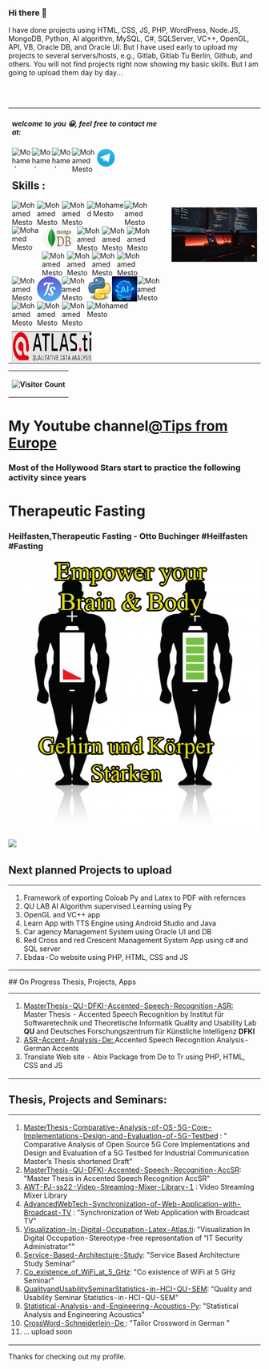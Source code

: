 ### Hi there 👋
I have done projects using HTML, CSS, JS, PHP, WordPress, Node.JS, MongoDB, Python, AI algorithm, MySQL, C#, SQLServer, VC++, OpenGL, API, VB, Oracle DB, and Oracle UI. But I have used early to upload my projects to several servers/hosts, e.g., Gitlab, Gitlab Tu Berlin,  Github, and others. You will not find projects right now showing my basic skills. But I am going to upload them day by day...
<table border=0>
  <tr border=0> 
    <td border=0>
<h5> welcome to you 😀, feel free to contact me at:</h5>
	 <a href='https://www.linkedin.com/in/mohamedmesto/'>
 <img align="left"  alt="Mohamed Mesto | LinkedIn" width="40px" height='40px' src="https://pngimg.com/uploads/linkedIn/linkedIn_PNG6.png" /> </a> 
<a href='https://www.xing.com/profile/Mohamed_Mesto2/cv'> <img align="left"  alt="Mohamed Mesto | Xing" width="40px" height='40px' src="https://icons.iconarchive.com/icons/limav/flat-gradient-social/96/Xing-icon.png" />
 </a>  <a href='https://www.youtube.com/channel/UCK0zBlOQ37vPcGxlWDIAYOA'><img align="left"  alt="Mohamed Mesto | Youtube" width="40px" height='40px' src="https://encrypted-tbn0.gstatic.com/images?q=tbn:ANd9GcQ3EJrai0f5YyC25qZ8qkPJkjnjmegAsYxOcw&usqp=CAU" /> </a> 
  <a href='https://mail.google.com/mail/u/0/?view=cm&fs=1&tf=1&source=mailto&su=subject+message&to=mohamedmesto111@gmail.com'>
 <img align="left"  alt="Mohamed Mesto | Youtube" width="48px" height='48px' src="https://icons.iconarchive.com/icons/carlosjj/google-jfk/128/googlemail-icon.png"/>
      </a>   	    <a href='https://t.me/IngMoMst'>  <img align="left"  alt="Mohamed Mesto | Telegram" width="40px" height='40px' src="https://github.com/MohamedMesto/MohamedMesto/blob/main/Images/telegram-icon.png"/>      </a> 
 </br>  
</br> 
<h2 font-color='red'>Skills : </h2>
 <img align="left"  alt="Mohamed Mesto" width="50px" height='50px' src="https://i.imgur.com/h6aqmdr.png" />
<img align="left"  alt="Mohamed Mesto" width="50px" height='50px' src="https://i.imgur.com/paxvoXx.png" />
<img align="left"  alt="Mohamed Mesto" width="50px" height='50px' src="https://i.imgur.com/FSBocCs.png" />
 <img align="left"  alt="Mohamed Mesto" width="75px" height='50px' src="https://www.nicepng.com/png/full/34-345908_html-css-icon-png.png" /> 
<img align="left"  alt="Mohamed Mesto" width="50px" height='50px' src="https://i.imgur.com/JZmC3LO.png" />
<img align="left"  alt="Mohamed Mesto" width="60px" height='60px' src="https://i.imgur.com/3xTEkgK.png" />
<img align="left"  alt="Mohamed Mesto" width="70px" height='50px' src="Images/Mongodb2.png"/>
<br/> 
<br/>            
<br/>
<img align="left"  alt="Mohamed Mesto" width="50px" height='50px' src="https://i.imgur.com/AnQOB3J.png" />
<img align="left"  alt="Mohamed Mesto" width="50px" height='50px' src="https://www.tomsquest.com/img/posts/2018-10-02-better-npm-ing/npm_logo.png"/>
<img align="left"  alt="Mohamed Mesto" width="50px" height='50px' src="https://www.codeplusinfo.com/wp-content/uploads/2020/02/react-native-logo-e1581157043920.png" />
<img align="left"  alt="Mohamed Mesto" width="50px" height='50px' src="https://i.imgur.com/6zcZb8U.png" />
<img align="left"  alt="Mohamed Mesto" width="50px" height='50px' src="https://icons.iconarchive.com/icons/graphics-vibe/developer/256/wordpress-icon.png" />    
<img align="left"  alt="Mohamed Mesto" width="50px" height='50px' src="https://www.pawprint.net/images/news/1-4fac83467069c.png" />
<img align="left"  alt="Mohamed Mesto" width="50px" height='50px' src="https://i.pinimg.com/600x315/84/9b/2d/849b2d319488d6df76e3b46c7fb39fb8.jpg"/>	    
  <img align="left"  alt="Mohamed Mesto"  width="50px" height='50px' src="https://www.iconshock.com/image/Vista/3d_graphics/opengl" /> 
<img align="left"  alt="Mohamed Mesto" width="50px" height='50px' src="Images/Ts.png" />
<img align="left"  alt="Mohamed Mesto" width="50px" height='50px' src="https://d2eip9sf3oo6c2.cloudfront.net/playlists/square_covers/000/432/674/square_480/egghead-practical-git-course.png" />
<img align="left"  alt="Mohamed Mesto" width="50px" height='50px' src="Images/Py.png" />
<!-- <img align="left"  alt="Mohamed Mesto" width="50px" height='50px' src="https://img.freepik.com/free-vector/artificial-intelligence-concept-circuit-board-background-with-ai-logo-illustration_257312-1368.jpg?w=2000" />-->
    <img align="left"  alt="Mohamed Mesto" width="50px" height='50px' src="https://github.com/MohamedMesto/MohamedMesto/blob/main/Images/AI.png" />
 <img align="left"  alt='Mohamed Mesto'  width="50px" height='50px' src="https://icon-library.com/images/vb-net-icon/vb-net-icon-2.jpg"  />
    <img align="left"  alt="Mohamed Mesto" width="50px" height='50px' src="http://clipart-library.com/data_images/560021.jpg"/>
 <img align="left"  alt='Mohamed Mesto'  width="50px" height='50px' src="https://icon-library.com/images/vb-net-icon/vb-net-icon-0.jpg"/>
    <img align="left"  alt='Mohamed Mesto'  width="50px" height='60px' src="https://www.tectrain.at/uploads/herstellerkat_oracle.png"/>
    <img align="left"  alt="Mohamed Mesto" width="100px" height='60px' src="https://mpng.subpng.com/20180625/vaa/kisspng-android-studio-mobile-app-development-studio-logo-5b30df8d235306.2910428315299296131447.jpg"/>
<img align="left"  alt="Mohamed Mesto" width="160px" height='60px' src="Images/AtlasTi.png"/>
    </td>
     <td border=0>
      <img src='https://github.com/MohamedMesto/MohamedMesto/blob/main/Images/MMM2050Profile.png'/ width=800 hight= 400>
      </td>
    </tr> 
</br> 
</br>
<table style="width:100%">
  <tr>
    <th align="center">
	    
![Visitor Count](https://profile-counter.glitch.me/MohamedMesto/count.svg)
</th> 
  </tr>
</table>
<h1>My Youtube channel<a href="https://www.youtube.com/c/TippsausEuropa">@Tips from Europe</a> 
<h3>Most of the Hollywood Stars start to practice the following activity since years</h3><h1>Therapeutic Fasting</font></h1>
<h3>Heilfasten,Therapeutic Fasting - Otto Buchinger #Heilfasten #Fasting</h3>

[![Tips From Europe](https://github.com/MohamedMesto/MohamedMesto/blob/main/Images/heilfasten_profile.png)](https://www.youtube.com/watch?v=b122ta41eqY&t=67s)


![](https://skyline.github.com/mohamedmesto/2022)


## Next planned Projects to upload
<table>
<td>
<ol>
<li> Framework of exporting Coloab  Py and Latex to PDF with refernces</li>
<li> QU LAB AI Algorithm supervised Learning using Py</li>
<li> OpenGL and VC++ app</li>
<li> Learn App with TTS Engine using Android Studio and Java</li>
<li> Car agency Management System using Oracle UI and DB</li>
<li> Red Cross and red Crescent Management System App using c# and SQL server</li>
<li> Ebdaa-Co website using PHP, HTML, CSS and JS </li>
</ol>
</td>
</table>
## On Progress Thesis, Projects, Apps
<table>
<td>
<ol>
<li><a href="https://github.com/MohamedMesto/MasterThesis-QU-DFKI-comparison-in-between-Emformer">MasterThesis-QU-DFKI-Accented-Speech-Recognition-ASR: </a>Master Thesis - Accented Speech Recognition by Institut für Softwaretechnik und Theoretische Informatik
Quality and Usability Lab <b>QU</b> and Deutsches Forschungszentrum für Künstliche Intelligenz <b>DFKI</b></li>
 <li><a href="https://github.com/MohamedMesto/ASR-Accent-Analysis-De">ASR-Accent-Analysis-De: </a>Accented Speech Recognition Analysis- German Accents</li>
<li>Translate Web site - Abix Package from De to Tr using PHP, HTML, CSS and JS</li>
</ol>
</td>	 
</table>

## Thesis, Projects and Seminars:
<table>
<td>
<ol>
<li><a href="https://github.com/MohamedMesto/MasterThesis-Comparative-Analysis-of-OS-5G-Core-Implementations-Design-and-Evaluation-of-5G-Testbed">MasterThesis-Comparative-Analysis-of-OS-5G-Core-Implementations-Design-and-Evaluation-of-5G-Testbed</a> : " Comparative Analysis of Open Source 5G Core Implementations and Design and Evaluation of a 5G Testbed for Industrial Communication Master’s Thesis shortened Draft"</li>

<li><a href="https://github.com/MohamedMesto/MasterThesis-QU-DFKI-Accented-Speech-Recognition-ASR"> MasterThesis-QU-DFKI-Accented-Speech-Recognition-AccSR</a>: "Master Thesis in Accented Speech Recognition AccSR"</li>
<li><a href="https://github.com/MohamedMesto/AWT-PJ-ss22-Video-Streaming-Mixer-Library-1">
AWT-PJ-ss22-Video-Streaming-Mixer-Library-1</a> : Video Streaming Mixer Library</li>
<li><a href="https://github.com/MohamedMesto/AdvancedWebTech-Synchronization-of-Web-Application-with-Broadcast-TV">AdvancedWebTech-Synchronization-of-Web-Application-with-Broadcast-TV</a> : "Synchronization of Web Application with Broadcast TV"</li>
<li><a href="https://github.com/MohamedMesto/Visualization-In-Digital-Occupation-Latex-Atlas.ti">Visualization-In-Digital-Occupation-Latex-Atlas.ti</a>: "Visualization In Digital Occupation-Stereotype-free representation of “IT Security Administrator""</li>
<li><a href="https://github.com/MohamedMesto/Service-Based-Architecture-Study">Service-Based-Architecture-Study</a>: "Service Based Architecture Study Seminar"</li>
<li><a href="https://github.com/MohamedMesto/Co_existence_of_WiFi_at_5_GHz">Co_existence_of_WiFi_at_5_GHz</a>: "Co existence of WiFi at 5 GHz Seminar"</li>		
<li><a href="https://github.com/MohamedMesto/QualityandUsabilitySeminarStatistics-in-HCI-QU-SEM">QualityandUsabilitySeminarStatistics-in-HCI-QU-SEM</a>: "Quality and Usability Seminar Statistics-in-HCI-QU-SEM"</li>	
<li><a href="https://github.com/MohamedMesto/Statistical-Analysis-and-Engineering-Acoustics-Py"> Statistical-Analysis-and-Engineering-Acoustics-Py</a>: "Statistical Analysis and Engineering Acoustics"</li>
<li><a href="https://github.com/MohamedMesto/CrossWord-Schneiderlein-De">CrossWord-Schneiderlein-De </a>: "Tailor Crossword in German "</li>
<li> ... upload soon</li>
</ol>

</td>
</table>
Thanks for checking out my profile.

